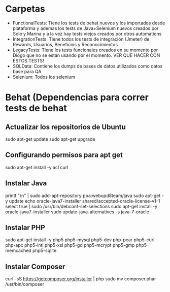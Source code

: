 # Carpetas

* FunctionalTests: Tiene los tests de behat nuevos y los importados desde plataforma y ademas los tests de Java+Selenium nuevos creados por Sole y Marina y a la vez hay tests viejos creados por otros automations 
* IntegrationTests: Tiene todos los tests de integración (Jmeter) de Rewards, Usuarios, Beneficios y Reconocimientos
* LegacyTests: Tiene los tests funcionales creados en su momento por Diogo que no se están usando por el momento. VER QUE HACER CON ESTOS TESTS!
* SQLData: Contiene los dumps de bases de datos utilizados como datos base para QA
* Selenium: Todos los selenium


# Behat (Dependencias para correr tests de behat
 

Actualizar los repositorios de Ubuntu
-------------------------------------
sudo apt-get update
sudo apt-get upgrade


Configurando permisos para apt get
----------------------------------
sudo apt-get install -y acl curl


Instalar Java
-------------
printf "\n" | sudo add-apt-repository ppa:webupd8team/java
sudo apt-get -y update
echo oracle-java7-installer shared/accepted-oracle-license-v1-1 select true | sudo /usr/bin/debconf-set-selections
sudo apt-get install -y  oracle-java7-installer
sudo update-java-alternatives -s java-7-oracle


Instalar PHP
------------
sudo apt-get install -y php5 php5-mysql php5-dev php-pear php5-curl php-apc php5-intl php5-xsl php5-gd php5-mcrypt php5-gmp php5-memcached php5-sqlite


Instalar Composer
-----------------
curl -sS https://getcomposer.org/installer | php
sudo mv composer.phar /usr/bin/composer


